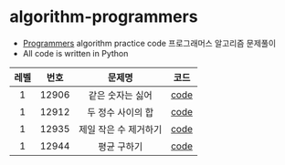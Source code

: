 # algorithm-programmers

- [Programmers](https://programmers.co.kr/) algorithm practice code 프로그래머스 알고리즘 문제풀이 
- All code is written in Python



|레벨|번호|문제명|코드|
|:---:|:---:|:---:|:---:|
|1|12906|같은 숫자는 싫어|[code](https://github.com/jaeheehur/algorithm-programmers/blob/master/src/practice/12906-%EA%B0%99%EC%9D%80%20%EC%88%AB%EC%9E%90%EB%8A%94%20%EC%8B%AB%EC%96%B4.ipynb)|
|1|12912|두 정수 사이의 합|[code](https://github.com/jaeheehur/algorithm-programmers/blob/master/src/practice/12912-%EB%91%90%20%EC%A0%95%EC%88%98%20%EC%82%AC%EC%9D%B4%EC%9D%98%20%ED%95%A9.ipynb)|
|1|12935|제일 작은 수 제거하기|[code](https://github.com/jaeheehur/algorithm-programmers/blob/master/src/practice/12935-%EC%A0%9C%EC%9D%BC%20%EC%9E%91%EC%9D%80%20%EC%88%98%20%EC%A0%9C%EA%B1%B0%ED%95%98%EA%B8%B0.ipynb)|
|1|12944|평균 구하기|[code](https://github.com/jaeheehur/algorithm-programmers/blob/master/src/practice/12944-%ED%8F%89%EA%B7%A0%20%EA%B5%AC%ED%95%98%EA%B8%B0.ipynb)|


